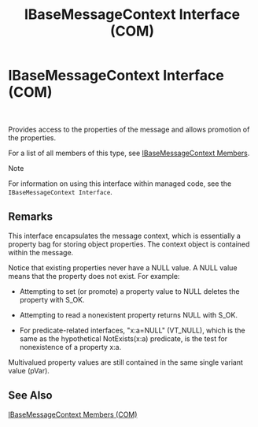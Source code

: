 ﻿---
title: IBaseMessageContext Interface (COM)
TOCTitle: IBaseMessageContext Interface (COM)
ms:assetid: b67fc3aa-4326-4c45-af54-a8e24553fc66
ms:mtpsurl: https://msdn.microsoft.com/library/Aa578256(v=BTS.80)
ms:contentKeyID: 51530692
ms.date: 08/30/2017
mtps_version: v=BTS.80
---

# IBaseMessageContext Interface (COM)

 

Provides access to the properties of the message and allows promotion of the properties.

For a list of all members of this type, see [IBaseMessageContext Members](ibasemessagecontext-members-com.md).


> [!NOTE]
> <P>For information on using this interface within managed code, see the <CODE>IBaseMessageContext Interface</CODE>.</P>



## Remarks

This interface encapsulates the message context, which is essentially a property bag for storing object properties. The context object is contained within the message.

Notice that existing properties never have a NULL value. A NULL value means that the property does not exist. For example:

  - Attempting to set (or promote) a property value to NULL deletes the property with S\_OK.

  - Attempting to read a nonexistent property returns NULL with S\_OK.

  - For predicate-related interfaces, "x:a=NULL" (VT\_NULL), which is the same as the hypothetical NotExists(x:a) predicate, is the test for nonexistence of a property x:a.

Multivalued property values are still contained in the same single variant value (pVar).

## See Also

[IBaseMessageContext Members (COM)](ibasemessagecontext-members-com.md)

